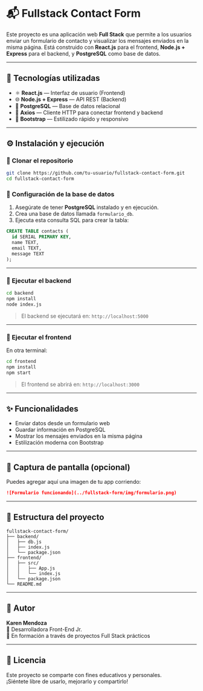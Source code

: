 # 📬 Fullstack Contact Form

Este proyecto es una aplicación web **Full Stack** que permite a los usuarios enviar un formulario de contacto y visualizar los mensajes enviados en la misma página. Está construido con **React.js** para el frontend, **Node.js + Express** para el backend, y **PostgreSQL** como base de datos.

---

## 🚀 Tecnologías utilizadas

- ⚛️ **React.js** — Interfaz de usuario (Frontend)
- 🌐 **Node.js + Express** — API REST (Backend)
- 🐘 **PostgreSQL** — Base de datos relacional
- 📡 **Axios** — Cliente HTTP para conectar frontend y backend
- 🎨 **Bootstrap** — Estilizado rápido y responsivo

---

## ⚙️ Instalación y ejecución

### 🔹 Clonar el repositorio

```bash
git clone https://github.com/tu-usuario/fullstack-contact-form.git
cd fullstack-contact-form
```

### 🔹 Configuración de la base de datos

1. Asegúrate de tener **PostgreSQL** instalado y en ejecución.
2. Crea una base de datos llamada `formulario_db`.
3. Ejecuta esta consulta SQL para crear la tabla:

```sql
CREATE TABLE contacts (
  id SERIAL PRIMARY KEY,
  name TEXT,
  email TEXT,
  message TEXT
);
```

---

### 🔹 Ejecutar el backend

```bash
cd backend
npm install
node index.js
```

> El backend se ejecutará en: `http://localhost:5000`

---

### 🔹 Ejecutar el frontend

En otra terminal:

```bash
cd frontend
npm install
npm start
```

> El frontend se abrirá en: `http://localhost:3000`

---

## ✨ Funcionalidades

- Enviar datos desde un formulario web
- Guardar información en PostgreSQL
- Mostrar los mensajes enviados en la misma página
- Estilización moderna con Bootstrap

---

## 📸 Captura de pantalla (opcional)

Puedes agregar aquí una imagen de tu app corriendo:

```markdown
![Formulario funcionando](../fullstack-form/img/formulario.png)
```

---

## 📁 Estructura del proyecto

```
fullstack-contact-form/
├── backend/
│   ├── db.js
│   ├── index.js
│   └── package.json
├── frontend/
│   ├── src/
│   │   ├── App.js
│   │   └── index.js
│   └── package.json
└── README.md
```

---

## 🧠 Autor

**Karen Mendoza**  
💼 Desarrolladora Front-End Jr.  
🚀 En formación a través de proyectos Full Stack prácticos

---

## 📝 Licencia

Este proyecto se comparte con fines educativos y personales.  
¡Siéntete libre de usarlo, mejorarlo y compartirlo!
